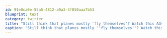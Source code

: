 ```yaml
---
id: 91e0ca0e-55a5-4812-a9a3-4f850aaa7b53
blueprint: text
category: twitter
title: "Still think that planes mostly 'fly themselves'? Watch this A340 trying to land in Calgary yesterday youtube.com/watch?v=mneDbY…"
caption: 'Still think that planes mostly ''fly themselves''? Watch this A340 trying to land in Calgary yesterday <a href="http://www.youtube.com/watch?v=mneDbYYHfGM" title="http://www.youtube.com/watch?v=mneDbYYHfGM" class="link link_untco">youtube.com/watch?v=mneDbY…</a>'
---
```

